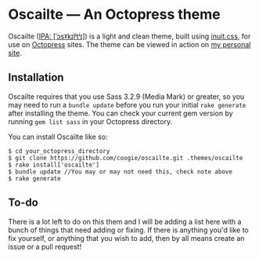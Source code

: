 # Oscailte &mdash; An Octopress theme

Oscailte ([IPA: [ˈɔsˠkɪlʲtʲɪ]](http://en.wiktionary.org/wiki/Appendix:Irish_pronunciation)) is a light and clean theme, built using [inuit.css](http://inuitcss.com/), for use on [Octopress](http://octopress.org/) sites. The theme can be viewed in action on [my personal site](http://coog.ie/).

## Installation

Oscailte requires that you use Sass 3.2.9 (Media Mark) or greater, so you may need to run a `bundle update` before you run your initial `rake generate` after installing the theme. You can check your current gem version by running `gem list sass` in your Octopress directory.

You can install Oscailte like so:

    $ cd your_octopress_directory
    $ git clone https://github.com/coogie/oscailte.git .themes/oscailte
    $ rake install['oscailte']
    $ bundle update //You may or may not need this, check note above
    $ rake generate

## To-do

There is a lot left to do on this them and I will be adding a list here with a bunch of things that need adding or fixing.
If there is anything you'd like to fix yourself, or anything that you wish to add, then by all means create an issue or a pull request!